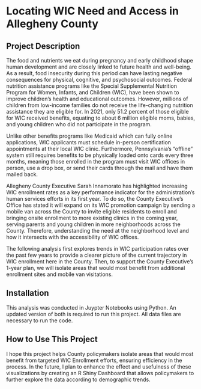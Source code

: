 # Locating WIC Need and Access in Allegheny County
## Project Description
The food and nutrients we eat during pregnancy and early childhood shape human development and are closely linked to future health and well-being. As a result, food insecurity during this period can have lasting negative consequences for physical, cognitive, and psychosocial outcomes. Federal nutrition assistance programs like the Special Supplemental Nutrition Program for Women, Infants, and Children (WIC), have been shown to improve children’s health and educational outcomes. However, millions of children from low-income families do not receive the life-changing nutrition assistance they are eligible for. In 2021, only 51.2 percent of those eligible for WIC received benefits, equating to about 6 million eligible moms, babies, and young children who did not participate in the program.

Unlike other benefits programs like Medicaid which can fully online applications, WIC applicants must schedule in-person certification appointments at their local WIC clinic. Furthermore, Pennsylvania’s “offline” system still requires benefits to be physically loaded onto cards every three months, meaning those enrolled in the program must visit WIC offices in person, use a drop box, or send their cards through the mail and have them mailed back. 

Allegheny County Executive Sarah Innamorato has highlighted increasing WIC enrollment rates as a key performance indicator for the administration’s human services efforts in its first year. To do so, the County Executive’s Office has stated it will expand on its WIC promotion campaign by sending a mobile van across the County to invite eligible residents to enroll and bringing onsite enrollment to more existing clinics in the coming year, serving parents and young children in more neighborhoods across the County. Therefore, understanding the need at the neighborhood level and how it intersects with the accessibility of WIC offices.

The following analysis first explores trends in WIC participation rates over the past few years to provide a clearer picture of the current trajectory in WIC enrollment here in the County. Then, to support the County Executive’s 1-year plan, we will isolate areas that would most benefit from additional enrollment sites and mobile van visitations.

## Installation
This analysis was conducted in Juypter Notebooks using Python. An updated version of both is required to run this project. All data files are necessary to run the code.  

## How to Use This Project
I hope this project helps County policymakers isolate areas that would most benefit from targeted WIC Enrollment efforts, ensuring efficiency in the process. In the future, I plan to enhance the effect and usefulness of these visualizations by creating an R Shiny Dashboard that allows policymakers to further explore the data according to demographic trends. 
